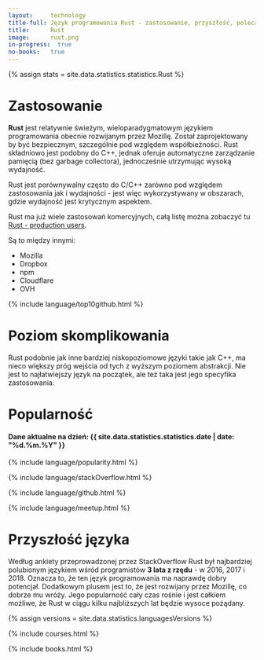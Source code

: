 ```yaml
---
layout:     technology
title-full: Język programowania Rust - zastosowanie, przyszłość, polecane książki
title:      Rust
image:      rust.png
in-progress:  true
no-books:   true
---
```


{% assign stats = site.data.statistics.statistics.Rust %}

# Zastosowanie

**Rust** jest relatywnie świeżym, wieloparadygmatowym językiem programowania obecnie rozwijanym przez Mozillę. Został zaprojektowany by być bezpiecznym, szczególnie pod względem współbieżności. Rust składniowo jest podobny do C++, jednak oferuje automatyczne zarządzanie pamięcią (bez garbage collectora), jednocześnie utrzymując wysoką wydajność.

Rust jest porównywalny często do C/C++ zarówno pod względem zastosowania jak i wydajności - jest więc wykorzystywany w obszarach, gdzie wydajność jest krytycznym aspektem. 

Rust ma już wiele zastosowań komercyjnych, całą listę można zobaczyć tu [Rust - production users](https://www.rust-lang.org/production/users).

Są to między innymi:
- Mozilla
- Dropbox
- npm
- Cloudflare
- OVH

{% include language/top10github.html %}

# Poziom skomplikowania

Rust podobnie jak inne bardziej niskopoziomowe języki takie jak C++, ma nieco większy próg wejścia od tych z wyższym poziomem abstrakcji.
Nie jest to najłatwiejszy język na początek, ale też taka jest jego specyfika zastosowania.

# Popularność

<h4>Dane aktualne na dzień: {{ site.data.statistics.statistics.date | date: "%d.%m.%Y"  }}</h4>

{% include language/popularity.html %}

{% include language/stackOverflow.html %}

{% include language/github.html %}

{% include language/meetup.html %}

# Przyszłość języka

Według ankiety przeprowadzonej przez StackOverflow Rust był najbardziej polubionym językiem wśród programistów **3 lata z rzędu** - w 2016, 2017 i 2018. Oznacza to, że ten język programowania ma naprawdę dobry potencjał. Dodatkowym plusem jest to, że jest rozwijany przez Mozillę, co dobrze mu wróży. Jego popularność cały czas rośnie i jest całkiem możliwe, że Rust w ciągu kilku najbliższych lat będzie wysoce pożądany.

{% assign versions = site.data.statistics.languagesVersions %}

{% include courses.html %}

{% include books.html %}




